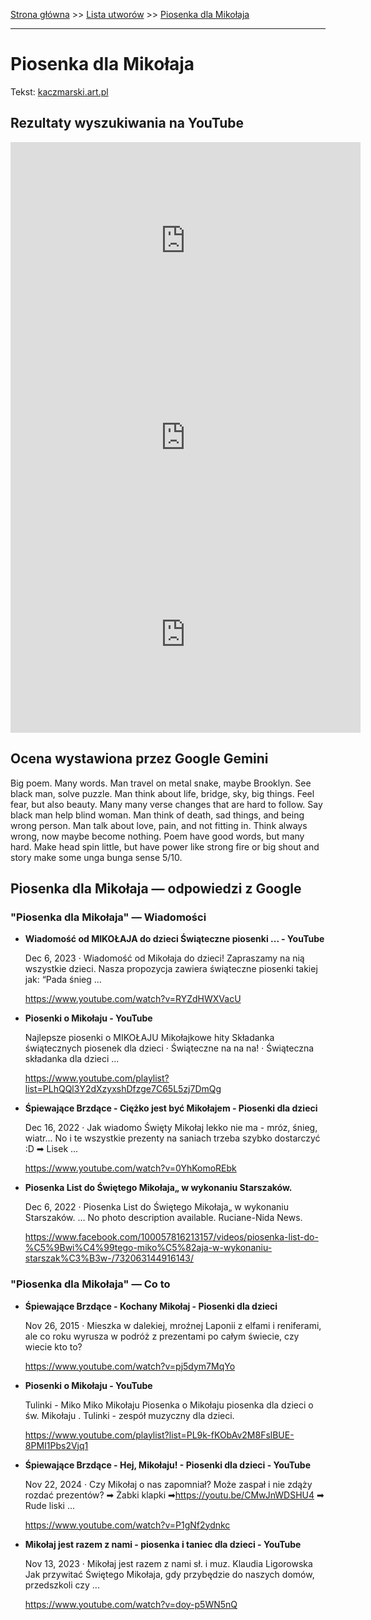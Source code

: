 [Strona główna](../index.md) >> [Lista utworów](../list.md) >> [Piosenka dla Mikołaja](421.md)

---

# Piosenka dla Mikołaja

Tekst: [kaczmarski.art.pl](https://www.kaczmarski.art.pl/tworczosc/wiersze/piosenka-dla-mikolaja/)

## Rezultaty wyszukiwania na YouTube

<iframe width="560" height="315" src="https://www.youtube.com/embed/QBVv7zMlksY?si=IdontcarewhotheIRSsendsImnotpayingtaxes" title="YouTube video player" frameborder="0" allow="accelerometer; autoplay; clipboard-write; encrypted-media; gyroscope; picture-in-picture; web-share" referrerpolicy="strict-origin-when-cross-origin" allowfullscreen></iframe>

<iframe width="560" height="315" src="https://www.youtube.com/embed/rQtLXhn6YNA?si=IdontcarewhotheIRSsendsImnotpayingtaxes" title="YouTube video player" frameborder="0" allow="accelerometer; autoplay; clipboard-write; encrypted-media; gyroscope; picture-in-picture; web-share" referrerpolicy="strict-origin-when-cross-origin" allowfullscreen></iframe>

<iframe width="560" height="315" src="https://www.youtube.com/embed/atio51Azl3E?si=IdontcarewhotheIRSsendsImnotpayingtaxes" title="YouTube video player" frameborder="0" allow="accelerometer; autoplay; clipboard-write; encrypted-media; gyroscope; picture-in-picture; web-share" referrerpolicy="strict-origin-when-cross-origin" allowfullscreen></iframe>

## Ocena wystawiona przez Google Gemini

Big poem. Many words. Man travel on metal snake, maybe Brooklyn. See black man, solve puzzle. Man think about life, bridge, sky, big things. Feel fear, but also beauty. Many many verse changes that are hard to follow. Say black man help blind woman. Man think of death, sad things, and being wrong person. Man talk about love, pain, and not fitting in. Think always wrong, now maybe become nothing. Poem have good words, but many hard. Make head spin little, but have power like strong fire or big shout and story make some unga bunga sense 5/10.


## Piosenka dla Mikołaja — odpowiedzi z Google

### "Piosenka dla Mikołaja" — Wiadomości

- **Wiadomość od MIKOŁAJA do dzieci Świąteczne piosenki ... - YouTube**

    Dec 6, 2023  ·  Wiadomość od Mikołaja do dzieci! Zapraszamy na nią wszystkie dzieci. Nasza propozycja zawiera świąteczne piosenki takiej jak: “Pada śnieg ... 

   <https://www.youtube.com/watch?v=RYZdHWXVacU>
- **Piosenki o Mikołaju - YouTube**

    Najlepsze piosenki o MIKOŁAJU Mikołajkowe hity Składanka świątecznych piosenek dla dzieci · Świąteczne na na na! · Świąteczna składanka dla dzieci ... 

   <https://www.youtube.com/playlist?list=PLhQQl3Y2dXzyxshDfzge7C65L5zj7DmQg>
- **Śpiewające Brzdące - Ciężko jest być Mikołajem - Piosenki dla dzieci**

    Dec 16, 2022  ·  Jak wiadomo Święty Mikołaj lekko nie ma - mróz, śnieg, wiatr... No i te wszystkie prezenty na saniach trzeba szybko dostarczyć :D ➡ Lisek ... 

   <https://www.youtube.com/watch?v=0YhKomoREbk>
- **Piosenka List do Świętego Mikołaja„ w wykonaniu Starszaków.**

    Dec 6, 2022  ·  Piosenka List do Świętego Mikołaja„ w wykonaniu Starszaków.  ... No photo description available. Ruciane-Nida News. 

   <https://www.facebook.com/100057816213157/videos/piosenka-list-do-%C5%9Bwi%C4%99tego-miko%C5%82aja-w-wykonaniu-starszak%C3%B3w-/732063144916143/>

### "Piosenka dla Mikołaja" — Co to

- **Śpiewające Brzdące - Kochany Mikołaj - Piosenki dla dzieci**

    Nov 26, 2015  ·  Mieszka w dalekiej, mroźnej Laponii z elfami i reniferami, ale co roku wyrusza w podróż z prezentami po całym świecie, czy wiecie kto to? 

   <https://www.youtube.com/watch?v=pj5dym7MqYo>
- **Piosenki o Mikołaju - YouTube**

    Tulinki - Miko Miko Mikołaju Piosenka o Mikołaju  piosenka dla dzieci o św. Mikołaju  . Tulinki - zespół muzyczny dla dzieci. 

   <https://www.youtube.com/playlist?list=PL9k-fKObAv2M8FslBUE-8PMI1Pbs2Vjq1>
- **Śpiewające Brzdące - Hej, Mikołaju! - Piosenki dla dzieci - YouTube**

    Nov 22, 2024  ·  Czy Mikołaj o nas zapomniał? Może zaspał i nie zdąży rozdać prezentów? ➡ Żabki klapki ➡https://youtu.be/CMwJnWDSHU4 ➡ Rude liski ... 

   <https://www.youtube.com/watch?v=P1gNf2ydnkc>
- **Mikołaj jest razem z nami - piosenka i taniec dla dzieci - YouTube**

    Nov 13, 2023  ·  Mikołaj jest razem z nami sł. i muz. Klaudia Ligorowska Jak przywitać Świętego Mikołaja, gdy przybędzie do naszych domów, przedszkoli czy ... 

   <https://www.youtube.com/watch?v=doy-p5WN5nQ>

